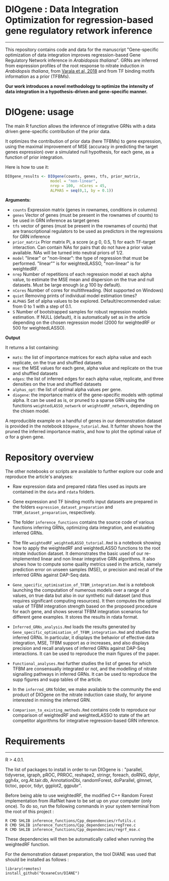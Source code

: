 # DIOgene : Data Integration Optimization for regression-based gene regulatory retwork inference
---

This repository contains code and data for the manuscript "Gene-specific optimization of data integration improves regression-based Gene Regulatory Network inference in _Arabidopsis thaliana_".
GRNs are inferred from expression profiles of the root response to nitrate induction in *Arabidopsis thaliana*, from [Varala et al, 2018](https://www.pnas.org/doi/abs/10.1073/pnas.1721487115) and from TF binding motifs information as a prior (TFBMs). 

**Our work introduces a novel methodology to optimize the intensity of data integration in a hypothesis-driven and gene-specific manner.**


# DIOgene: usage


The main R function allows the inference of integrative GRNs with a data driven gene-specific contribution of the prior data.

It optimizes the contribution of prior data (here TFBMs) to gene expression, using the maximal improvement of MSE (accuracy in predicting the target genes expression) over a simulated null hypothesis, for each gene, as a function of prior integration.

Here is how to use it:

```r
DIOgene_results <- DIOgene(counts, genes, tfs, prior_matrix,
                    model = "non-linear",
                    nrep = 100,  nCores = 45,
                    ALPHAS = seq(0,1, by = 0.1))
```

**Arguments:**

+  `counts` Expression matrix (genes in rownames, conditions in columns)
+  `genes` Vector of genes (must be present in the rownames of counts) to be used in GRN inference as target genes
+  `tfs` vector of genes (must be present in the rownames of counts) that are transcriptional regulators to be used as predictors in the regressions for GRN inference
+  `prior_matrix` Prior matrix Pi, a score (*e.g* 0, 0.5, 1) for each TF-target interaction.
Can contain NAs for pairs that do not have a prior value available. NAs will be turned into neutral priors of 1/2.
+  `model` "linear" or "non-linear": the type of regression that must be performed. "linear"" is for weightedLASSO, "non-linear" is for weightedRF.
+  `nrep` Number of repetitions of each regression model at each alpha value, to estimate the MSE mean and dispersion on the true and null datasets. Must be large enough (*e.g* 100 by default).
+  `nCores` Number of cores for multithreading. (Not supported on Windows)
+  `quiet` Removing prints of individual model estimation times? 
+  `ALPHAS` Set of alpha values to be explored. Default/recommended value: from 0 to 1 with a step of 0.1.
+  `S` Number of bootstrapped samples for robust regression models estimation. If NULL (default), it is automatically set as in the article depending on the chosen regression model (2000 for weightedRF or 500 for weightedLASSO).

**Output**

It returns a list containing:

+ `mats`: the list of importance matrices for each alpha value and each replicate,
on the true and shuffled datasets
+ `mse`: the MSE values for each gene, alpha value and replicate on the true and shuffled datasets
+ `edges`: the list of inferred edges for each alpha value, replicate, and three densities
on the true and shuffled datasets
+ `alphas_opt`: the list of optimal alpha values per gene.
+ `diogene`: the importance matrix of the gene-specific models with optimal alpha. It can be used as is, or pruned to a sparse GRN using the functions `weightedLASSO_network` or `weightedRF_network`, depending on the chisen model.


A reproducible example on a handful of genes in our demonstration dataset is provided in the notebook `DIOgene_tutorial.Rmd`.
It furhter shows how the pruned the inferred importance matrix, and how to plot the optimal value of $\alpha$ for a given gene.


# Repository overview

The other notebooks or scripts are available to further explore our code and reproduce the article's analyses:

+ Raw expression data and prepared rdata files used as inputs are contained in the `data` and `rdata` folders.

+ Gene expression and TF binding motifs input datasets are prepared in the folders `expression_dataset_preparation` and `TFBM_dataset_preparation`, respectively.

+ The folder `inference_functions` contains the source code of various functions inferring GRNs, optimizing data integration, and evaluating inferred GRNs.

+ The file `weightedRF_weightedLASSO_tutorial.Rmd` is a notebook showing how to apply the weightedRF and weightedLASSO functions to the root nitrate induction dataset. It demonstrates the basic used of our re-implemented linear and non linear integrative GRN algorithms. It also shows how to compute some quality metrics used in the article, namely prediction error on unseen samples (MSE), or precision and recall of the inferred GRNs against DAP-Seq data.


+ `Gene_specific_optimisation_of_TFBM_integration.Rmd` is a notebook launching the computation of numerous models over a range of $\alpha$ values, on true data but also in our synthetic null dataset (and thus requires significant computing resources). It then computes the optimal value of TFBM integration strength based on the proposed procedure for each gene, and shows several TFBM integration scenarios for different gene examples. It stores the results in rdata format.


+  `Inferred_GRNs_analysis.Rmd` loads the results generated by `Gene_specific_optimisation_of_TFBM_integration.Rmd` and studies the inferred GRNs. In particular, it displays the behavior of effective data integration, MSE, TFBM support as $\alpha$ increases, and also displays precision and recall analyses of inferred GRNs against DAP-Seq interactions. It can be used to reproduce the main figures of the paper.

+ `Functional_analyses.Rmd` further studies the list of genes for which TFBM are consensually integrated or not, and the modelling of nitrate signalling pathways in inferred GRNs. It can be used to reproduce the supp figures and supp tables of the article.


+ In the `inferred_GRN` folder, we make available to the community the end product of DIOgene on the nitrate induction case study, for anyone interested in mining the inferred GRN.

+ `Comparison_to_existing_methods.Rmd` contains code to reproduce our comparison of weightedRF and weightedLASSO to state of the art competitor algorithms for integrative regression-based GRN inference.


# Requirements
---

R > 4.0.1.


The list of packages to install in order to run DIOgene is : "parallel, tidyverse, igraph, pROC, PRROC, reshape2, stringr, foreach, doRNG, dplyr, ggh4x, org.At.tair.db, AnnotationDbi, randomForest, doParallel, glmnet, tictoc, ppcor, tidyr, ggplot2, ggpubr".

Before being able to use weightedRF, the modified C++ Random Forest implementation from iRafNet have to be set up on your computer (only once). To do so, run the following commands in your system terminal from the root of this project :

```
R CMD SHLIB inference_functions/Cpp_dependencies/rfutils.c
R CMD SHLIB inference_functions/Cpp_dependencies/regTree.c
R CMD SHLIB inference_functions/Cpp_dependencies/regrf_mse.c
```

These dependencies will then be automatically called when running the weightedRF function.

For the demonstration dataset preparation, the tool DIANE was used that should be installed as follows :

```
library(remotes)
install_github("OceaneCsn/DIANE")
```

